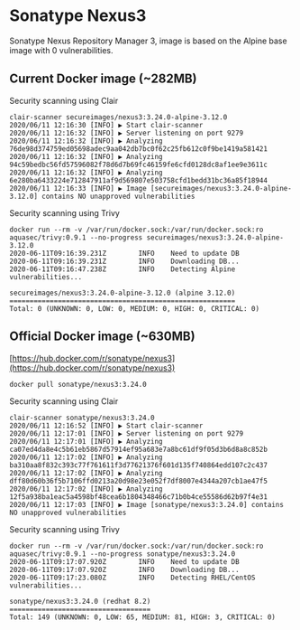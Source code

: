 # Sonatype Nexus3

Sonatype Nexus Repository Manager 3, image is based on the Alpine base image with 0 vulnerabilities.

## Current Docker image (~282MB)

Security scanning using Clair
```
clair-scanner secureimages/nexus3:3.24.0-alpine-3.12.0
2020/06/11 12:16:30 [INFO] ▶ Start clair-scanner
2020/06/11 12:16:32 [INFO] ▶ Server listening on port 9279
2020/06/11 12:16:32 [INFO] ▶ Analyzing 76de98d374759ed05698adec9aa042db7bc0f62c25fb612c0f9be1419a581421
2020/06/11 12:16:32 [INFO] ▶ Analyzing 94c59bedbc56fd57596082f78d6d7b69fc46159fe6cfd0128dc8af1ee9e3611c
2020/06/11 12:16:32 [INFO] ▶ Analyzing 6e280ba6433224e712847911af9d569807e503758cfd1bedd31bc36a85f18944
2020/06/11 12:16:33 [INFO] ▶ Image [secureimages/nexus3:3.24.0-alpine-3.12.0] contains NO unapproved vulnerabilities
```

Security scanning using Trivy
```
docker run --rm -v /var/run/docker.sock:/var/run/docker.sock:ro aquasec/trivy:0.9.1 --no-progress secureimages/nexus3:3.24.0-alpine-3.12.0
2020-06-11T09:16:39.231Z        INFO    Need to update DB
2020-06-11T09:16:39.231Z        INFO    Downloading DB...
2020-06-11T09:16:47.238Z        INFO    Detecting Alpine vulnerabilities...

secureimages/nexus3:3.24.0-alpine-3.12.0 (alpine 3.12.0)
========================================================
Total: 0 (UNKNOWN: 0, LOW: 0, MEDIUM: 0, HIGH: 0, CRITICAL: 0)
```

## Official Docker image (~630MB)

[https://hub.docker.com/r/sonatype/nexus3](https://hub.docker.com/r/sonatype/nexus3)
```
docker pull sonatype/nexus3:3.24.0
```

Security scanning using Clair
```
clair-scanner sonatype/nexus3:3.24.0
2020/06/11 12:16:52 [INFO] ▶ Start clair-scanner
2020/06/11 12:17:01 [INFO] ▶ Server listening on port 9279
2020/06/11 12:17:01 [INFO] ▶ Analyzing ca07ed4da8e4c5b61eb5867d57914ef95a683e7a8bc61df9f05d3b6d8a8c852b
2020/06/11 12:17:02 [INFO] ▶ Analyzing ba310aa8f832c393c77f761611f3d77621376f601d135f740864edd107c2c437
2020/06/11 12:17:02 [INFO] ▶ Analyzing dff80d60b36f5b7106ffd0213a20d98e23e052f7df8007e4344a207cb1ae47f5
2020/06/11 12:17:02 [INFO] ▶ Analyzing 12f5a938ba1eac5a4598bf48cea6b1804348466c71b0b4ce55586d62b97f4e31
2020/06/11 12:17:03 [INFO] ▶ Image [sonatype/nexus3:3.24.0] contains NO unapproved vulnerabilities
```

Security scanning using Trivy
```
docker run --rm -v /var/run/docker.sock:/var/run/docker.sock:ro aquasec/trivy:0.9.1 --no-progress sonatype/nexus3:3.24.0
2020-06-11T09:17:07.920Z        INFO    Need to update DB
2020-06-11T09:17:07.920Z        INFO    Downloading DB...
2020-06-11T09:17:23.080Z        INFO    Detecting RHEL/CentOS vulnerabilities...

sonatype/nexus3:3.24.0 (redhat 8.2)
===================================
Total: 149 (UNKNOWN: 0, LOW: 65, MEDIUM: 81, HIGH: 3, CRITICAL: 0)
```
